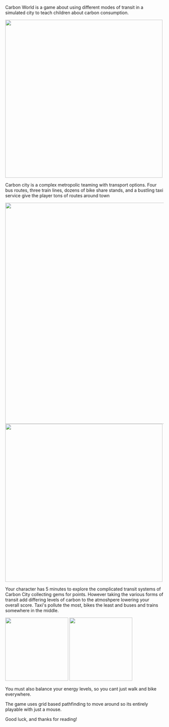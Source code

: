 Carbon World is a game about using different modes of transit in a simulated city to teach children about carbon consumption.

<img src="https://github.com/Southwick-Adam/CarbonGame/blob/main/assets/media/logo.png" width="500">

Carbon city is a complex metropolic teaming with transport options. Four bus routes, three train lines, dozens of bike share stands, and a bustling taxi service give the player tons of routes around town

<img src="https://github.com/Southwick-Adam/CarbonGame/blob/main/assets/media/map.png" width="700"> <img src="https://github.com/Southwick-Adam/CarbonGame/blob/main/assets/media/metro.png" width="500">

Your character has 5 minutes to explore the complicated transit systems of Carbon City collecting gems for points. However taking the various forms of transit add differing levels of carbon to the atmoshpere lowering your overall score. Taxi's pollute the most, bikes the least and buses and trains somewhere in the middle. 

<img src="https://github.com/Southwick-Adam/CarbonGame/blob/main/assets/media/bike.png" width="200"> <img src="https://github.com/Southwick-Adam/CarbonGame/blob/main/assets/media/car.png" width="200">

You must also balance your energy levels, so you cant just walk and bike everywhere. 

The game uses grid based pathfinding to move around so its entirely playable with just a mouse.

Good luck, and thanks for reading!
